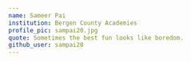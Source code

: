 ```yaml
---
name: Sameer Pai
institution: Bergen County Academies
profile_pic: sampai20.jpg
quote: Sometimes the best fun looks like boredom.
github_user: sampai20
---
```

